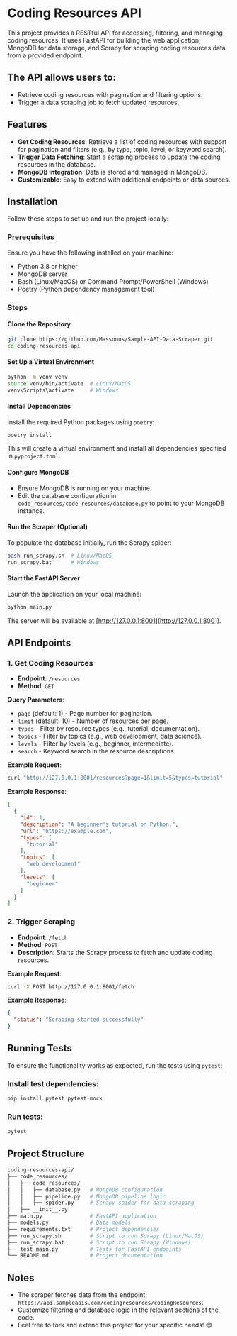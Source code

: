 # Coding Resources API

This project provides a RESTful API for accessing, filtering, and managing coding resources. It uses FastAPI for
building the web application, MongoDB for data storage, and Scrapy for scraping coding resources data from a provided
endpoint.

## The API allows users to:

- Retrieve coding resources with pagination and filtering options.
- Trigger a data scraping job to fetch updated resources.

## Features

- **Get Coding Resources**: Retrieve a list of coding resources with support for pagination and filters (e.g., by type,
  topic, level, or keyword search).
- **Trigger Data Fetching**: Start a scraping process to update the coding resources in the database.
- **MongoDB Integration**: Data is stored and managed in MongoDB.
- **Customizable**: Easy to extend with additional endpoints or data sources.

## Installation

Follow these steps to set up and run the project locally:

### Prerequisites

Ensure you have the following installed on your machine:

- Python 3.8 or higher
- MongoDB server
- Bash (Linux/MacOS) or Command Prompt/PowerShell (Windows)
- Poetry (Python dependency management tool)

### Steps

#### Clone the Repository

```bash
git clone https://github.com/Massonus/Sample-API-Data-Scraper.git  
cd coding-resources-api
```

#### Set Up a Virtual Environment

```bash
python -m venv venv  
source venv/bin/activate  # Linux/MacOS  
venv\Scripts\activate     # Windows
```

#### Install Dependencies

Install the required Python packages using `poetry`:

```bash
poetry install
```

This will create a virtual environment and install all dependencies specified in `pyproject.toml`.

#### Configure MongoDB

- Ensure MongoDB is running on your machine.
- Edit the database configuration in `code_resources/code_resources/database.py` to point to your MongoDB instance.

#### Run the Scraper (Optional)

To populate the database initially, run the Scrapy spider:

```bash
bash run_scrapy.sh  # Linux/MacOS  
run_scrapy.bat      # Windows
```

#### Start the FastAPI Server

Launch the application on your local machine:

```bash
python main.py
```

The server will be available at [http://127.0.0.1:8001](http://127.0.0.1:8001).

## API Endpoints

### 1. Get Coding Resources

- **Endpoint**: `/resources`
- **Method**: `GET`

**Query Parameters**:

- `page` (default: 1) - Page number for pagination.
- `limit` (default: 10) - Number of resources per page.
- `types` - Filter by resource types (e.g., tutorial, documentation).
- `topics` - Filter by topics (e.g., web development, data science).
- `levels` - Filter by levels (e.g., beginner, intermediate).
- `search` - Keyword search in the resource descriptions.

**Example Request**:

```bash
curl "http://127.0.0.1:8001/resources?page=1&limit=5&types=tutorial"
```

**Example Response**:

```json
[
  {
    "id": 1,
    "description": "A beginner's tutorial on Python.",
    "url": "https://example.com",
    "types": [
      "tutorial"
    ],
    "topics": [
      "web development"
    ],
    "levels": [
      "beginner"
    ]
  }
]
```

### 2. Trigger Scraping

- **Endpoint**: `/fetch`
- **Method**: `POST`
- **Description**: Starts the Scrapy process to fetch and update coding resources.

**Example Request**:

```bash
curl -X POST http://127.0.0.1:8001/fetch
```

**Example Response**:

```json
{
  "status": "Scraping started successfully"
}
```

## Running Tests

To ensure the functionality works as expected, run the tests using `pytest`:

### Install test dependencies:

```bash
pip install pytest pytest-mock
```

### Run tests:

```bash
pytest
```

## Project Structure

```graphql
coding-resources-api/
├── code_resources/
│   ├── code_resources/
│   │   ├── database.py   # MongoDB configuration
│   │   ├── pipeline.py   # MongoDB pipeline logic
│   │   ├── spider.py     # Scrapy spider for data scraping
│   ├── __init__.py
├── main.py               # FastAPI application
├── models.py             # Data models
├── requirements.txt      # Project dependencies
├── run_scrapy.sh         # Script to run Scrapy (Linux/MacOS)
├── run_scrapy.bat        # Script to run Scrapy (Windows)
├── test_main.py          # Tests for FastAPI endpoints
└── README.md             # Project documentation
```

## Notes

- The scraper fetches data from the endpoint: `https://api.sampleapis.com/codingresources/codingResources`.
- Customize filtering and database logic in the relevant sections of the code.
- Feel free to fork and extend this project for your specific needs! 😊
